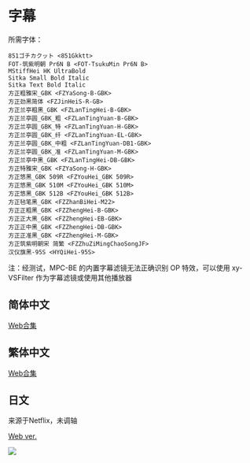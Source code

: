 # 字幕

所需字体：
```
851ゴチカクット <851Gkktt>
FOT-筑紫明朝 Pr6N B <FOT-TsukuMin Pr6N B>
MStiffHei HK UltraBold
Sitka Small Bold Italic
Sitka Text Bold Italic
方正粗雅宋_GBK <FZYaSong-B-GBK>
方正劲黑简体 <FZJinHeiS-R-GB>
方正兰亭粗黑_GBK <FZLanTingHei-B-GBK>
方正兰亭圆_GBK_粗 <FZLanTingYuan-B-GBK>
方正兰亭圆_GBK_特 <FZLanTingYuan-H-GBK>
方正兰亭圆_GBK_纤 <FZLanTingYuan-EL-GBK>
方正兰亭圆_GBK_中粗 <FZLanTingYuan-DB1-GBK>
方正兰亭圆_GBK_准 <FZLanTingYuan-M-GBK>
方正兰亭中黑_GBK <FZLanTingHei-DB-GBK>
方正特雅宋_GBK <FZYaSong-H-GBK>
方正悠黑_GBK 509R <FZYouHei_GBK 509R>
方正悠黑_GBK 510M <FZYouHei_GBK 510M>
方正悠黑_GBK 512B <FZYouHei_GBK 512B>
方正毡笔黑_GBK <FZZhanBiHei-M22>
方正正粗黑_GBK <FZZhengHei-B-GBK>
方正正大黑_GBK <FZZhengHei-EB-GBK>
方正正中黑_GBK <FZZhengHei-DB-GBK>
方正正准黑_GBK <FZZhengHei-M-GBK>
方正筑紫明朝宋 简繁 <FZZhuZiMingChaoSongJF>
汉仪旗黑-95S <HYQiHei-95S>
```

注：经测试，MPC-BE 的内置字幕滤镜无法正确识别 OP 特效，可以使用 xy-VSFilter 作为字幕滤镜或使用其他播放器

## 简体中文

[Web合集](https://github.com/Nekomoekissaten-SUB/Nekomoekissaten-MIR-Subs/raw/master/Gleipnir/Gleipnir_Web_CHS.7z)

## 繁体中文

[Web合集](https://github.com/Nekomoekissaten-SUB/Nekomoekissaten-MIR-Subs/raw/master/Gleipnir/Gleipnir_Web_CHT.7z)

## 日文

来源于Netflix，未调轴

[Web ver.](https://github.com/Nekomoekissaten-SUB/Nekomoekissaten-MIR-Subs/raw/master/Gleipnir/Gleipnir_JPN.7z)

![](https://nekomoe.pages.dev/images/2020-04/Gleipnir.png)